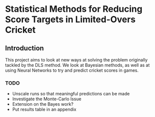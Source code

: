 # Statistical Methods for Reducing Score Targets in Limited-Overs Cricket

## Introduction

This project aims to look at new ways at solving the problem originally tackled by the DLS method. We look at Bayesian methods, 
as well as at using Neural Networks to try and predict cricket scores in games. 

### TODO

- Unscale runs so that meaningful predictions can be made
- Investigate the Monte-Carlo Issue
- Extension on the Bayes work?
- Put results table in an appendix